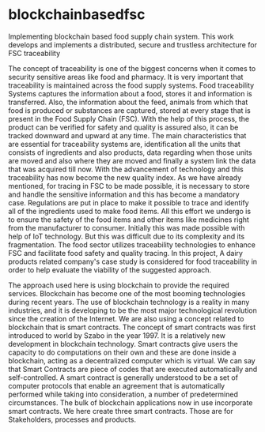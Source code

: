 # blockchainbasedfsc
Implementing blockchain based food supply chain system. This work develops and implements a distributed, secure and trustless architecture for FSC traceability

The concept of traceability is one of the biggest concerns when it comes to security sensitive areas like food and pharmacy. It is very important that traceability is maintained across the food supply 
systems. Food traceability Systems captures the information about a food, stores it and information is transferred. Also, the information about the feed, animals from which that food is produced or 
substances are captured, stored at every stage that is present in the Food Supply Chain (FSC). With the help of this process, the product can be verified for safety and quality is assured also, it can be 
tracked downward and upward at any time. The main characteristics that are essential for traceability systems are, identification all the units that consists of ingredients and also products, 
data regarding when those units are moved and also where they are moved and finally a system link the data that was acquired till now. With the advancement of technology and this traceability 
has now become the new quality index. As we have already mentioned, for tracing in FSC to be made possible, it is necessary to store and handle the sensitive information and this has become a 
mandatory case. Regulations are put in place to make it possible to trace and identify all of the ingredients used to make food items. All this effort we undergo is to ensure the safety of the food 
items and other items like medicines right from the manufacturer to consumer. Initially this was made possible with help of IoT technology. But this was difficult due to its complexity and its 
fragmentation. The food sector utilizes traceability technologies to enhance FSC and facilitate food safety and quality tracing. In this project, A dairy products related company's case study is 
considered for food traceability in order to help evaluate the viability of the suggested approach.

The approach used here is using blockchain to provide the required services. Blockchain has become one of the most booming technologies during recent years. The use of blockchain 
technology is a reality in many industries, and it is developing to be the most major technological revolution since the creation of the Internet. We are also using a concept related to blockchain that 
is smart contracts. The concept of smart contracts was first introduced to world by Szabo in the year 1997. It is a relatively new development in blockchain technology. Smart contracts give users 
the capacity to do computations on their own and these are done inside a blockchain, acting as a decentralized computer which is virtual. We can say that Smart Contracts are piece of codes that 
are executed automatically and self-controlled. A smart contract is generally understood to be a set of computer protocols that enable an agreement that is automatically performed while taking 
into consideration, a number of predetermined circumstances. The bulk of blockchain applications now in use incorporate smart contracts. We here create three smart contracts. Those are for 
Stakeholders, processes and products.
